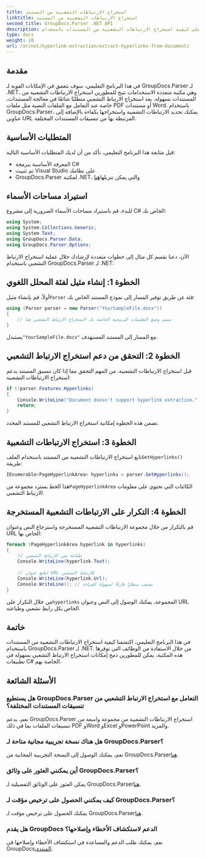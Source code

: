 ```yaml
---
title: استخراج الارتباطات التشعبية من المستند
linktitle: استخراج الارتباطات التشعبية من المستند
second_title: GroupDocs.Parser .NET API
description: تعرف على كيفية استخراج الارتباطات التشعبية من المستندات باستخدام GroupDocs.Parser لـ .NET. قم بتحسين تطبيقات C# الخاصة بك باستخدام هذا الدليل المباشر.
type: docs
weight: 10
url: /ar/net/hyperlink-extraction/extract-hyperlinks-from-document/
---
```

## مقدمة
في هذا البرنامج التعليمي، سوف نتعمق في الإمكانات القوية لـ GroupDocs.Parser لـ .NET، وهي مكتبة متعددة الاستخدامات تتيح للمطورين استخراج الارتباطات التشعبية من المستندات بسهولة. يعد استخراج الارتباط التشعبي متطلبًا شائعًا في معالجة المستندات، خاصة عند التعامل مع الملفات النصية مثل ملفات PDF أو مستندات Word. باستخدام GroupDocs.Parser، يمكنك تحديد الارتباطات التشعبية واستخراجها بكفاءة بالإضافة إلى عناوين URL المرتبطة بها من تنسيقات المستندات المختلفة.
## المتطلبات الأساسية
قبل متابعة هذا البرنامج التعليمي، تأكد من أن لديك المتطلبات الأساسية التالية:
- المعرفة الأساسية ببرمجة C#
- تم تثبيت Visual Studio على نظامك
-  GroupDocs.Parser لمكتبة .NET، والتي يمكن تنزيلها[هنا](https://releases.groupdocs.com/parser/net/)
## استيراد مساحات الأسماء
للبدء، قم باستيراد مساحات الأسماء الضرورية إلى مشروع C# الخاص بك:
```csharp
using System;
using System.Collections.Generic;
using System.Text;
using GroupDocs.Parser.Data;
using GroupDocs.Parser.Options;
```

الآن، دعنا نقسم كل مثال إلى خطوات متعددة لإرشادك خلال عملية استخراج الارتباط التشعبي باستخدام GroupDocs.Parser لـ .NET:
## الخطوة 1: إنشاء مثيل لفئة المحلل اللغوي
 أولاً، قم بإنشاء مثيل`Parser` فئة عن طريق توفير المسار إلى نموذج المستند الخاص بك:
```csharp
using (Parser parser = new Parser("YourSampleFile.docx"))
{
    // سيتم وضع التعليمات البرمجية الخاصة بك لاستخراج الارتباط التشعبي هنا
}
```
 يستبدل`"YourSampleFile.docx"` مع المسار إلى المستند المستهدف.
## الخطوة 2: التحقق من دعم استخراج الارتباط التشعبي
قبل استخراج الارتباطات التشعبية، من المهم التحقق مما إذا كان تنسيق المستند يدعم استخراج الارتباطات التشعبية:
```csharp
if (!parser.Features.Hyperlinks)
{
    Console.WriteLine("Document doesn't support hyperlink extraction.");
    return;
}
```
تضمن هذه الخطوة إمكانية استخراج الارتباط التشعبي للمستند المحدد.
## الخطوة 3: استخراج الارتباطات التشعبية
 تابع استخراج الارتباطات التشعبية من المستند باستخدام الملف`GetHyperlinks()` طريقة:
```csharp
IEnumerable<PageHyperlinkArea> hyperlinks = parser.GetHyperlinks();
```
 هذا الخط يسترد مجموعة من`PageHyperlinkArea` الكائنات التي تحتوي على معلومات الارتباط التشعبي.
## الخطوة 4: التكرار على الارتباطات التشعبية المستخرجة
قم بالتكرار من خلال مجموعة الارتباطات التشعبية المستخرجة واسترجاع النص وعنوان URL الخاص بها:
```csharp
foreach (PageHyperlinkArea hyperlink in hyperlinks)
{
    // طباعة نص الارتباط التشعبي
    Console.WriteLine(hyperlink.Text);
    
    // اطبع عنوان URL للارتباط التشعبي
    Console.WriteLine(hyperlink.Url);
    Console.WriteLine(); // يضيف سطرًا فارغًا لسهولة القراءة
}
```
من خلال التكرار على`hyperlinks` المجموعة، يمكنك الوصول إلى النص وعنوان URL الخاص بكل رابط تشعبي وطباعته.
## خاتمة
في هذا البرنامج التعليمي، اكتشفنا كيفية استخراج الارتباطات التشعبية من المستندات باستخدام GroupDocs.Parser لـ .NET. من خلال الاستفادة من الوظائف التي توفرها هذه المكتبة، يمكن للمطورين دمج إمكانات استخراج الارتباط التشعبي بسهولة في تطبيقات C# الخاصة بهم.

## الأسئلة الشائعة
### هل يستطيع GroupDocs.Parser التعامل مع استخراج الارتباط التشعبي من تنسيقات المستندات المختلفة؟
نعم، يدعم GroupDocs.Parser استخراج الارتباطات التشعبية من مجموعة واسعة من تنسيقات الملفات بما في ذلك PDF وWord وExcel وPowerPoint والمزيد.
### هل هناك نسخة تجريبية مجانية متاحة لـ GroupDocs.Parser؟
 نعم، يمكنك الوصول إلى النسخة التجريبية المجانية من GroupDocs.Parser[هنا](https://releases.groupdocs.com/).
### أين يمكنني العثور على وثائق GroupDocs.Parser؟
 يمكن العثور على الوثائق التفصيلية لـ GroupDocs.Parser[هنا](https://reference.groupdocs.com/parser/net/).
### كيف يمكنني الحصول على ترخيص مؤقت لـ GroupDocs.Parser؟
 يمكنك الحصول على ترخيص مؤقت لـ GroupDocs.Parser[هنا](https://purchase.groupdocs.com/temporary-license/).
### هل يقدم GroupDocs الدعم لاستكشاف الأخطاء وإصلاحها؟
 نعم، يمكنك طلب الدعم والمساعدة في استكشاف الأخطاء وإصلاحها في GroupDocs[المنتدى](https://forum.groupdocs.com/c/parser/17).